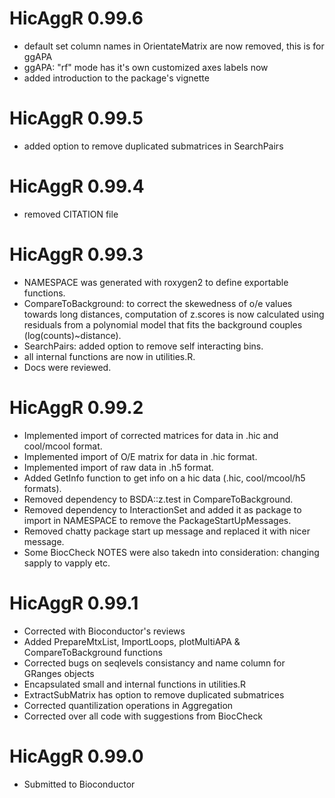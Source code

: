 # HicAggR 0.99.6

* default set column names in OrientateMatrix are now removed,
this is for ggAPA
* ggAPA: "rf" mode has it's own customized axes labels now
* added introduction to the package's vignette

# HicAggR 0.99.5

* added option to remove duplicated submatrices in SearchPairs

# HicAggR 0.99.4

* removed CITATION file

# HicAggR 0.99.3

* NAMESPACE was generated with roxygen2 to define exportable functions.
* CompareToBackground: to correct the skewedness of o/e values towards long distances,
    computation of z.scores is now calculated using residuals from a polynomial
    model that fits the background couples (log(counts)~distance).
* SearchPairs: added option to remove self interacting bins.
* all internal functions are now in utilities.R.
* Docs were reviewed.

# HicAggR 0.99.2

* Implemented import of corrected matrices for data in .hic and cool/mcool format.
* Implemented import of O/E matrix for data in .hic format.
* Implemented import of raw data in .h5 format.
* Added GetInfo function to get info on a hic data (.hic, cool/mcool/h5 formats).
* Removed dependency to BSDA::z.test in CompareToBackground.
* Removed dependency to InteractionSet and added it as package to import in NAMESPACE to remove the PackageStartUpMessages.
* Removed chatty package start up message and replaced it with nicer message.
* Some BiocCheck NOTES were also takedn into consideration: changing sapply to vapply etc.

# HicAggR 0.99.1

* Corrected with Bioconductor's reviews
* Added PrepareMtxList, ImportLoops, plotMultiAPA & CompareToBackground functions
* Corrected bugs on seqlevels consistancy and name column for GRanges objects
* Encapsulated small and internal functions in utilities.R
* ExtractSubMatrix has option to remove duplicated submatrices
* Corrected quantilization operations in Aggregation
* Corrected over all code with suggestions from BiocCheck

# HicAggR 0.99.0

* Submitted to Bioconductor